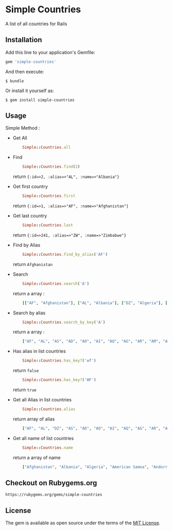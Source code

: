 # Simple Countries
A list of all countries for Rails

## Installation

Add this line to your application's Gemfile:

```ruby
gem 'simple-countries'
```

And then execute:

    $ bundle

Or install it yourself as:

    $ gem install simple-countries

## Usage
Simple Method :

- Get All

    ```ruby
        Simple::Countries.all
    ```
- Find

    ```ruby
        Simple::Countries.find(2)
    ```
    return `` {:id=>2, :alias=>"AL", :name=>"Albania"} ``

- Get first country

    ```ruby
        Simple::Countries.first
    ```
    return `` {:id=>1, :alias=>"AF", :name=>"Afghanistan"} ``

- Get last country

    ```ruby
        Simple::Countries.last
    ```
    return `` {:id=>241, :alias=>"ZW", :name=>"Zimbabwe"} ``

- Find by Alias

    ```ruby
        Simple::Countries.find_by_alias('AF')
    ```
    return `` Afghanistan ``

- Search

    ```ruby
        Simple::Countries.search('A')
    ```
    return a array :
    ```ruby
        [["AF", "Afghanistan"], ["AL", "Albania"], ["DZ", "Algeria"], ["AS", "American Samoa"], ["AD", "Andorra"], ["AO", "Angola"], ["AI", "Anguilla"], ["AQ", "Antarctica"], ["AG", "Antigua And Barbuda"], ["AR", "Argentina"], ["AM", "Armenia"], ["AW", "Aruba"], ["AU", "Australia"], ["AT", "Austria"], ["AZ", "Azerbaijan"], ["BA", "Bosnia And Herzegovina"], ["CF", "Central African Republic"], ["HM", "Heard Island And Mcdonald Islands"], ["LY", "Libyan Arab Jamahiriya"], ["AN", "Netherlands Antilles"], ["KN", "Saint Kitts And Nevis"], ["PM", "Saint Pierre And Miquelon"], ["VC", "Saint Vincent And The Grenadines"], ["ST", "Sao Tome And Principe"], ["SA", "Saudi Arabia"], ["ZA", "South Africa"], ["GS", "South Georgia And The South Sandwich Islands"], ["SJ", "Svalbard And Jan Mayen"], ["SY", "Syrian Arab Republic"], ["TT", "Trinidad And Tobago"], ["TC", "Turks And Caicos Islands"], ["AE", "United Arab Emirates"], ["WF", "Wallis And Futuna"]]
    ```

- Search by alias

    ```ruby
        Simple::Countries.search_by_key('A')
    ```
    return a array :

    ```ruby
        ["AF", "AL", "AS", "AD", "AO", "AI", "AQ", "AG", "AR", "AM", "AW", "AU", "AT", "AZ", "BA", "CA", "GA", "VA", "LA", "MA", "NA", "AN", "PA", "QA", "SA", "ZA", "UA", "AE"]
    ```

- Has alias in list countries

    ```ruby
        Simple::Countries.has_key?('wf')
    ```
    return `` false ``

    ```ruby
        Simple::Countries.has_key?('WF')
    ```
    return `` true ``

- Get all Alias in list countries

    ```ruby
        Simple::Countries.alias
    ```
    return array of alias

    ```ruby
        ["AF", "AL", "DZ", "AS", "AD", "AO", "AI", "AQ", "AG", "AR", "AM", "AW", "AU", "AT", "AZ", "BS", "BH", "BD", "BB", "BY", "BE", "BZ", "BJ", "BM", "BT", "BO", "BA", "BW", "BV", "BR", "IO", "BN", "BG", "BF", "BI", "KH", "CM", "CA", "CV", "KY", "CF", "TD", "CL", "CN", "CX", "CC", "CO", "KM", "CG", "CD", "CK", "CR", "CI", "HR", "CU", "CY", "CZ", "DK", "DJ", "DM", "DO", "TP", "EC", "EG", "SV", "GQ", "ER", "EE", "ET", "FK", "FO", "FJ", "FI", "FR", "GF", "PF", "TF", "GA", "GM", "GE", "DE", "GH", "GI", "GR", "GL", "GD", "GP", "GU", "GT", "GN", "GW", "GY", "HT", "HM", "VA", "HN", "HK", "HU", "IS", "IN", "ID", "IR", "IQ", "IE", "IL", "IT", "JM", "JP", "JO", "KZ", "KE", "KI", "KP", "KR", "KV", "KW", "KG", "LA", "LV", "LB", "LS", "LR", "LY", "LI", "LT", "LU", "MO", "MK", "MG", "MW", "MY", "MV", "ML", "MT", "MH", "MQ", "MR", "MU", "YT", "MX", "FM", "MD", "MC", "MN", "MS", "ME", "MA", "MZ", "MM", "NA", "NR", "NP", "NL", "AN", "NC", "NZ", "NI", "NE", "NG", "NU", "NF", "MP", "NO", "OM", "PK", "PW", "PS", "PA", "PG", "PY", "PE", "PH", "PN", "PL", "PT", "PR", "QA", "RE", "RO", "RU", "RW", "SH", "KN", "LC", "PM", "VC", "WS", "SM", "ST", "SA", "SN", "RS", "SC", "SL", "SG", "SK", "SI", "SB", "SO", "ZA", "GS", "ES", "LK", "SD", "SR", "SJ", "SZ", "SE", "CH", "SY", "TW", "TJ", "TZ", "TH", "TG", "TK", "TO", "TT", "TN", "TR", "TM", "TC", "TV", "UG", "UA", "AE", "GB", "US", "UM", "UY", "UZ", "VU", "VE", "VN", "VG", "VI", "WF", "EH", "YE", "ZM", "ZW"]
    ```

- Get all name of list countries

    ```ruby
        Simple::Countries.name
    ```
    return a array of name

    ```ruby
        ["Afghanistan", "Albania", "Algeria", "American Samoa", "Andorra", "Angola", "Anguilla", "Antarctica", "Antigua And Barbuda", "Argentina", "Armenia", "Aruba", "Australia", "Austria", "Azerbaijan", "Bahamas", "Bahrain", "Bangladesh", "Barbados", "Belarus", "Belgium", "Belize", "Benin", "Bermuda", "Bhutan", "Bolivia", "Bosnia And Herzegovina", "Botswana", "Bouvet Island", "Brazil", "British Indian Ocean Territory", "Brunei Darussalam", "Bulgaria", "Burkina Faso", "Burundi", "Cambodia", "Cameroon", "Canada", "Cape Verde", "Cayman Islands", "Central African Republic", "Chad", "Chile", "China", "Christmas Island", "Cocos (keeling) Islands", "Colombia", "Comoros", "Congo", "Congo, The Democratic Republic Of The", "Cook Islands", "Costa Rica", "Cote D'ivoire", "Croatia", "Cuba", "Cyprus", "Czech Republic", "Denmark", "Djibouti", "Dominica", "Dominican Republic", "East Timor", "Ecuador", "Egypt", "El Salvador", "Equatorial Guinea", "Eritrea", "Estonia", "Ethiopia", "Falkland Islands (malvinas)", "Faroe Islands", "Fiji", "Finland", "France", "French Guiana", "French Polynesia", "French Southern Territories", "Gabon", "Gambia", "Georgia", "Germany", "Ghana", "Gibraltar", "Greece", "Greenland", "Grenada", "Guadeloupe", "Guam", "Guatemala", "Guinea", "Guinea-bissau", "Guyana", "Haiti", "Heard Island And Mcdonald Islands", "Holy See (vatican City State)", "Honduras", "Hong Kong", "Hungary", "Iceland", "India", "Indonesia", "Iran, Islamic Republic Of", "Iraq", "Ireland", "Israel", "Italy", "Jamaica", "Japan", "Jordan", "Kazakstan", "Kenya", "Kiribati", "Korea, Democratic People's Republic Of", "Korea, Republic Of", "Kosovo", "Kuwait", "Kyrgyzstan", "Lao People's Democratic Republic", "Latvia", "Lebanon", "Lesotho", "Liberia", "Libyan Arab Jamahiriya", "Liechtenstein", "Lithuania", "Luxembourg", "Macau", "Macedonia, The Former Yugoslav Republic Of", "Madagascar", "Malawi", "Malaysia", "Maldives", "Mali", "Malta", "Marshall Islands", "Martinique", "Mauritania", "Mauritius", "Mayotte", "Mexico", "Micronesia, Federated States Of", "Moldova, Republic Of", "Monaco", "Mongolia", "Montserrat", "Montenegro", "Morocco", "Mozambique", "Myanmar", "Namibia", "Nauru", "Nepal", "Netherlands", "Netherlands Antilles", "New Caledonia", "New Zealand", "Nicaragua", "Niger", "Nigeria", "Niue", "Norfolk Island", "Northern Mariana Islands", "Norway", "Oman", "Pakistan", "Palau", "Palestinian Territory, Occupied", "Panama", "Papua New Guinea", "Paraguay", "Peru", "Philippines", "Pitcairn", "Poland", "Portugal", "Puerto Rico", "Qatar", "Reunion", "Romania", "Russian Federation", "Rwanda", "Saint Helena", "Saint Kitts And Nevis", "Saint Lucia", "Saint Pierre And Miquelon", "Saint Vincent And The Grenadines", "Samoa", "San Marino", "Sao Tome And Principe", "Saudi Arabia", "Senegal", "Serbia", "Seychelles", "Sierra Leone", "Singapore", "Slovakia", "Slovenia", "Solomon Islands", "Somalia", "South Africa", "South Georgia And The South Sandwich Islands", "Spain", "Sri Lanka", "Sudan", "Suriname", "Svalbard And Jan Mayen", "Swaziland", "Sweden", "Switzerland", "Syrian Arab Republic", "Taiwan, Province Of China", "Tajikistan", "Tanzania, United Republic Of", "Thailand", "Togo", "Tokelau", "Tonga", "Trinidad And Tobago", "Tunisia", "Turkey", "Turkmenistan", "Turks And Caicos Islands", "Tuvalu", "Uganda", "Ukraine", "United Arab Emirates", "United Kingdom", "United States", "United States Minor Outlying Islands", "Uruguay", "Uzbekistan", "Vanuatu", "Venezuela", "Viet Nam", "Virgin Islands, British", "Virgin Islands, U.s.", "Wallis And Futuna", "Western Sahara", "Yemen", "Zambia", "Zimbabwe"]
    ```


## Checkout on Rubygems.org
    https://rubygems.org/gems/simple-countries

## License

The gem is available as open source under the terms of the [MIT License](http://opensource.org/licenses/MIT).

